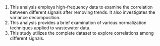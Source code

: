 1. This analysis employs high-frequency data to examine the correlation between different signals after removing trends. It also investigates the variance decomposition.
2. This analysis provides a brief examination of various normalization techniques applied to wastewater data.
3. This study utilizes the complete dataset to explore correlations among different signals.